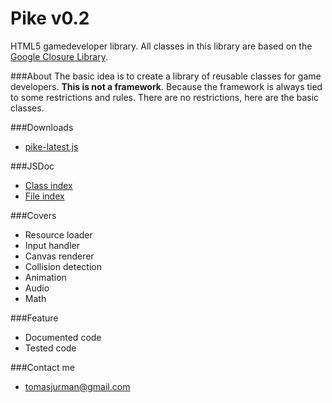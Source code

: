 # Pike v0.2
HTML5 gamedeveloper library.
All classes in this library are based on the [Google Closure Library](https://developers.google.com/closure/library/).

###About
The basic idea is to create a library of reusable classes for game developers. 
**This is not a framework**. Because the framework is always tied to some restrictions and rules. 
There are no restrictions, here are the basic classes.

###Downloads
- [pike-latest.js](https://raw.github.com/Kibo/Pike/master/pike-latest.js)

###JSDoc
- [Class index](https://rawgithub.com/Kibo/Pike/master/doc/index.html)
- [File index](https://rawgithub.com/Kibo/Pike/master/doc/files.html)

###Covers
- Resource loader
- Input handler
- Canvas renderer
- Collision detection
- Animation
- Audio
- Math

###Feature
- Documented code
- Tested code

###Contact me
- tomasjurman@gmail.com


